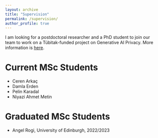 ```yaml
---
layout: archive
title: "Supervision"
permalink: /supervision/
author_profile: true
---
```


I am looking for a postdoctoral researcher and a PhD student to join our team to work on a Tübitak-funded project on Generative AI Privacy. More information is [here](https://dilarakkl.github.io/posts/2025-02-19-hiring).

Current MSc Students
======

* Ceren Arkaç
* Damla Erden
* Pelin Karadal
* Niyazi Ahmet Metin

Graduated MSc Students
======

* Angel Rogi, University of Edinburgh, 2022/2023
